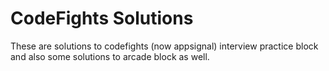 # CodeFights Solutions

These are solutions to codefights (now appsignal) interview practice block
and also some solutions to arcade block as well.